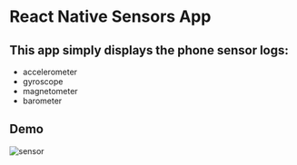# React Native Sensors App

## This app simply displays the phone sensor logs:

- accelerometer
- gyroscope
- magnetometer
- barometer

## Demo

![sensor](/assets/sensor.gif)
